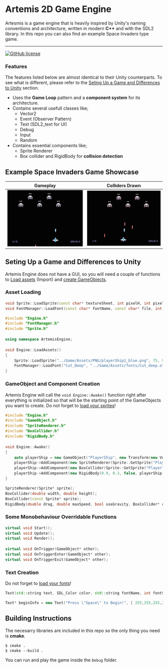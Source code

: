 # Artemis 2D Game Engine

Artesmis is a game engine that is heavily inspired by Unity's naming conventions and architecture, written in modern **C++** and with the SDL2 library.
In this repo you can also find an example Space Invaders type game.

----

[![GitHub license](https://img.shields.io/github/license/Naereen/StrapDown.js.svg)](/LICENSEE)

### Features
The features listed below are almost identical to their Unity counterparts. To see what is different, please refer to the [Seting Up a Game and Differences to Unity](#seting-up-a-game-and-differences-to-unity) section.

- Uses the **Game Loop** pattern and a **component system** for its architecture.
- Contains several usefull classes like;
  - Vector2
  - Event (Observer Pattern)
  - Text (SDL2_text for UI)
  - Debug
  - Input
  - Random
- Contains essential components like;
  - Sprite Renderer
  - Box collider and RigidBody for **collision detection**

## Example Space Invaders Game Showcase

| Gameplay | Colliders Drawn |
| --- | --- |
| ![normal gameplay](/docs/normalGameplay.gif) | ![debug gameplay](/docs/debugGameplay.gif) |


## Seting Up a Game and Differences to Unity
Artemis Engine does not have a GUI, so you will need a couple of functions to [Load assets](#asset-loading) (Import) and [create GameObjects](#gameobject-and-component-creation).

### Asset Loading
```cpp
void Sprite::LoadSprite(const char* textureSheet, int pixelH, int pixelW, std::string name);
void FontManager::LoadFont(const char* fontName, const char* file, int fontSize);
```
```cpp
#include "Engine.h"
#include "FontManager.h"
#include "Sprite.h"

using namespace ArtemisEngine;

void Engine::LoadAssets()
{
	Sprite::LoadSprite("../Game/Assets/PNG/playerShip1_blue.png", 75, 99, "Player");
	FontManager::LoadFont("Cut_Deep", "../Game/Assets/fonts/Cut_deep.otf", 20);
}
```


### GameObject and Component Creation
Artemis Engine will call the `void Engine::Awake()` function right after everything is initialized so that will be the starting point of the GameObjects you want to create. Do not forget to [load your sprites](#asset-loading)!

```cpp
#include "Engine.h"
#include "GameObject.h"
#include "SpriteRenderer.h"
#include "BoxCollider.h"
#include "RigidBody.h"

void Engine::Awake()
{
    auto playerShip = new GameObject("PlayerShip", new Transform(new Vector2(0, -2.3), new Vector2(0.6, 0.6)));
    playerShip->AddComponent(new SpriteRenderer(Sprite::GetSprite("Player")));
    playerShip->AddComponent(new BoxCollider(Sprite::GetSprite("Player")));
    playerShip->AddComponent(new RigidBody(0.9, 0.3, false, playerShip->GetComponent<BoxCollider>()));
}
```
```cpp
SpriteRenderer(Sprite* sprite);
BoxCollider(double width, double height);
BoxCollider(const Sprite* sprite);
RigidBody(double drag, double maxSpeed, bool useGravity, BoxCollider* collider);
```

### Some Monobehaviour Overridable Functions

```cpp
virtual void Start();
virtual void Update();
virtual void Render();

virtual void OnTrigger(GameObject* other);
virtual void OnTriggerEnter(GameObject* other);
virtual void OnTriggerExit(GameObject* other);
```

### Text Creation
Do not forget to [load your fonts](#asset-loading)!

```cpp
Text(std::string text, SDL_Color color, std::string fontName, int fontSize, Vector2 position);
```
```cpp
Text* beginInfo = new Text("Press \"Space\" to Begin!", { 255,255,255,255 }, "Cut_Deep", 2, Vector2(0, -0.5));
```

## Building Instructions
The necesarry libraries are included in this repo so the only thing you need is **cmake**.

```shell script
$ cmake .
$ cmake --build .
```

You can run and play the game inside the `Debug` folder.
